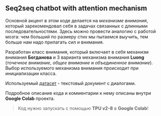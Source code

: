 ## Seq2seq chatbot with attention mechanism

Основной акцент в этом коде делается на *механизме внимания*, который зарекомендовал себя в задачах связанных с длинными последовательностями. Здесь можно провести аналогию с работой мозга: чем больший по размеру стих мы пытаемся выучить, тем больше нам надо прилагать сил и внимания.

Разработан класс внимания, который включает в себя механизм внимания **Богданова** и 3 варианта механизма внимания **Luong** (*точечное внимание*, *общее внимание* и *объединенное внимание*). Выбор используемого механизма внимания происходит при инициализации класса.

Используемый [датасет](https://storage.yandexcloud.net/academy.ai/LLM/dialogs.txt) - текстовый документ с диалогами.

Подробное описание кода и комментарии к нему описаны внутри **Google Colab** проекта.

> Код нужно запускать с помощью **TPU v2-8** в **Google Colab**!